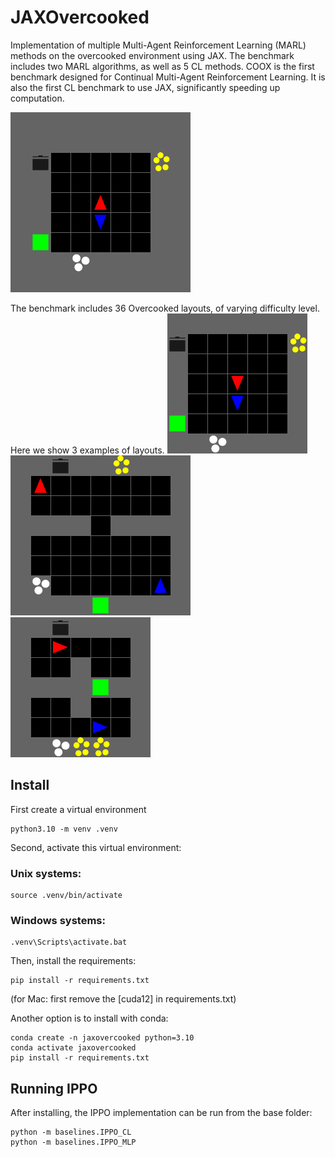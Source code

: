 # JAXOvercooked
Implementation of multiple Multi-Agent Reinforcement Learning (MARL) methods on the overcooked environment using JAX.
The benchmark includes two MARL algorithms, as well as 5 CL methods. COOX is the first benchmark designed for Continual Multi-Agent Reinforcement Learning. It is also the first CL benchmark to use JAX, significantly speeding up computation. 

![IPPO gif](./overcooked_gif.gif)

The benchmark includes 36 Overcooked layouts, of varying difficulty level. Here we show 3 examples of layouts. 
![easy_layout](./screenshots/easy/basic_kitchen_large.png)
![med_layout](./screenshots/medium/split_work.png)
![hard_layout](./screenshots/hard/split_kitchen.png)

## Install
First create a virtual environment 
``` 
python3.10 -m venv .venv
```

Second, activate this virtual environment:
### Unix systems: 
``` 
source .venv/bin/activate
```
### Windows systems:
``` 
.venv\Scripts\activate.bat
```

Then, install the requirements: 
``` 
pip install -r requirements.txt
```
(for Mac: first remove the [cuda12] in requirements.txt)

Another option is to install with conda:
```
conda create -n jaxovercooked python=3.10
conda activate jaxovercooked
pip install -r requirements.txt
```

## Running IPPO
After installing, the IPPO implementation can be run from the base folder:
```
python -m baselines.IPPO_CL
python -m baselines.IPPO_MLP
```




